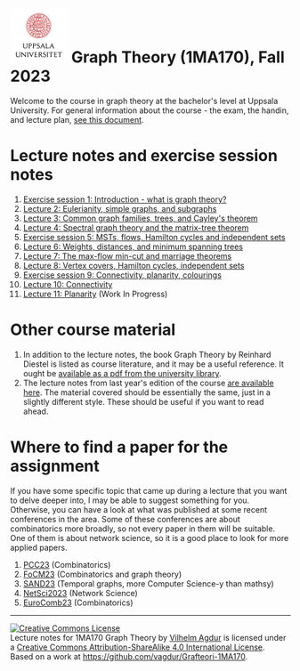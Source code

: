 # ![UUs logotyp](./graphics/UU_logo_color.png "UU logotype") Graph Theory (1MA170), Fall 2023

Welcome to the course in graph theory at the bachelor's level at Uppsala University. For general information about the course - the exam, the handin, and lecture plan, [see this document](https://vagdur.github.io/Grafteori-1MA170/course-information.pdf).

# Lecture notes and exercise session notes

1. [Exercise session 1: Introduction - what is graph theory?](https://vagdur.github.io/Grafteori-1MA170/exercise_session1.pdf)
2. [Lecture 2: Eulerianity, simple graphs, and subgraphs](https://vagdur.github.io/Grafteori-1MA170/lecture2.pdf)
3. [Lecture 3: Common graph families, trees, and Cayley's theorem](https://vagdur.github.io/Grafteori-1MA170/lecture3.pdf)
4. [Lecture 4: Spectral graph theory and the matrix-tree theorem](https://vagdur.github.io/Grafteori-1MA170/lecture4.pdf)
5. [Exercise session 5: MSTs, flows, Hamilton cycles and independent sets](https://vagdur.github.io/Grafteori-1MA170/exercise_session5.pdf) 
6. [Lecture 6: Weights, distances, and minimum spanning trees](https://vagdur.github.io/Grafteori-1MA170/lecture6.pdf)
7. [Lecture 7: The max-flow min-cut and marriage theorems](https://vagdur.github.io/Grafteori-1MA170/lecture7.pdf)
8. [Lecture 8: Vertex covers, Hamilton cycles, independent sets](https://vagdur.github.io/Grafteori-1MA170/lecture8.pdf)
9. [Exercise session 9: Connectivity, planarity, colourings](https://vagdur.github.io/Grafteori-1MA170/exercise_session9.pdf) 
10. [Lecture 10: Connectivity](https://vagdur.github.io/Grafteori-1MA170/lecture10.pdf)
11. [Lecture 11: Planarity](https://vagdur.github.io/Grafteori-1MA170/lecture11.pdf) (Work In Progress)

# Other course material

1. In addition to the lecture notes, the book Graph Theory by Reinhard Diestel is listed as course literature, and it may be a useful reference. It ought be [available as a pdf from the university library](https://uub.primo.exlibrisgroup.com/discovery/search?tab=Everything&search_scope=MyInst_and_CI&vid=46LIBRIS_UUB:UUB&offset=0&lang=sv&query=isbn,contains,9783642142789).
2. The lecture notes from last year's edition of the course [are available here](https://vagdur.github.io/Grafteori-1MA170/lectureNotes2022.pdf). The material covered should be essentially the same, just in a slightly different style. These should be useful if you want to read ahead.

# Where to find a paper for the assignment

If you have some specific topic that came up during a lecture that you want to delve deeper into, I may be able to suggest something for you. Otherwise, you can have a look at what was published at some recent conferences in the area. Some of these conferences are about combinatorics more broadly, so not every paper in them will be suitable. One of them is about network science, so it is a good place to look for more applied papers.

1. [PCC23](https://sites.google.com/view/pcc2023) (Combinatorics)
2. [FoCM23](https://focm2023.pages.math.cnrs.fr/workshops/workshop-1/item/110-workshop-1-3.html) (Combinatorics and graph theory)
3. [SAND23](https://sand-conf.org/) (Temporal graphs, more Computer Science-y than mathsy)
4. [NetSci2023](https://netsci2023.wixsite.com/netsci2023) (Network Science)
5. [EuroComb23](https://iuuk.mff.cuni.cz/events/conferences/eurocomb23/) (Combinatorics)

<hr />

<a rel="license" href="http://creativecommons.org/licenses/by-sa/4.0/"><img alt="Creative Commons License" style="border-width:0" src="https://i.creativecommons.org/l/by-sa/4.0/88x31.png" /></a><br /><span xmlns:dct="http://purl.org/dc/terms/" href="http://purl.org/dc/dcmitype/Text" property="dct:title" rel="dct:type">Lecture notes for 1MA170 Graph Theory</span> by <a xmlns:cc="http://creativecommons.org/ns#" href="https://github.com/vagdur" property="cc:attributionName" rel="cc:attributionURL">Vilhelm Agdur</a> is licensed under a <a rel="license" href="http://creativecommons.org/licenses/by-sa/4.0/">Creative Commons Attribution-ShareAlike 4.0 International License</a>.<br />Based on a work at <a xmlns:dct="http://purl.org/dc/terms/" href="https://github.com/vagdur/Grafteori-1MA170" rel="dct:source">https://github.com/vagdur/Grafteori-1MA170</a>.
